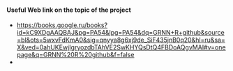 #### Useful Web link on the topic of the project
  + https://books.google.ru/books?id=kC9XDgAAQBAJ&pg=PA54&lpg=PA54&dq=GRNN+R+github&source=bl&ots=5wxvFdKmA0&sig=qnyya8g6xj9de_SiF435jnB0q20&hl=ru&sa=X&ved=0ahUKEwjIgryozdbTAhVE2SwKHYQsDtQ4FBDoAQgvMAI#v=onepage&q=GRNN%20R%20github&f=false
  +
